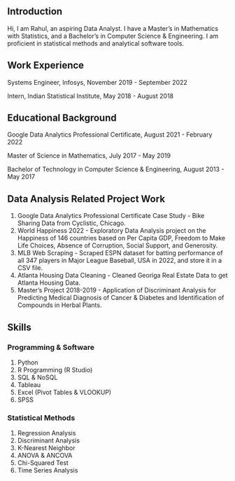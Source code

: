 ## Introduction

Hi, I am Rahul, an aspiring Data Analyst. I have a Master’s in Mathematics with Statistics, and a Bachelor’s in Computer Science & Engineering.  I am proficient in statistical methods and analytical software tools.

## Work Experience

Systems Engineer, Infosys, November 2019 - September 2022

Intern, Indian Statistical Institute, May 2018 - August 2018

## Educational Background

Google Data Analytics Professional Certificate, August 2021 - February 2022

Master of Science in Mathematics, July 2017 - May 2019

Bachelor of Technology in Computer Science & Engineering, August 2013 - May 2017

## Data Analysis Related Project Work

1. Google Data Analytics Professional Certificate Case Study - Bike Sharing Data from Cyclistic, Chicago.
2. World Happiness 2022 - Exploratory Data Analysis project on the Happiness of 146 countries based on Per Capita GDP, Freedom to Make Life Choices, Absence of Corruption, Social Support, and Generosity.
3. MLB Web Scraping - Scraped ESPN dataset for batting performance of all 347 players in Major League Baseball, USA in 2022, and store it in a CSV file.
4. Atlanta Housing Data Cleaning - Cleaned Georiga Real Estate Data to get Atlanta Housing Data.
5. Master’s Project 2018-2019 - Application of Discriminant Analysis for Predicting Medical Diagnosis of Cancer & Diabetes and Identification of Compounds in Herbal Plants.

## Skills

### Programming & Software

1. Python
2. R Programming (R Studio)
3. SQL & NoSQL
4. Tableau
5. Excel (Pivot Tables & VLOOKUP)
6. SPSS

### Statistical Methods

1. Regression Analysis
2. Discriminant Analysis
3. K-Nearest Neighbor
4. ANOVA & ANCOVA
5. Chi-Squared Test
6. Time Series Analysis

<!---
rahulshankariyer/rahulshankariyer is a ✨ special ✨ repository because its `README.md` (this file) appears on your GitHub profile.
You can click the Preview link to take a look at your changes.
--->
